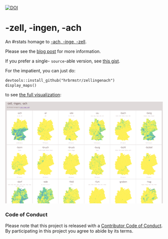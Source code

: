 
<!-- README.md is generated from README.Rmd. Please edit that file -->



[![DOI](https://zenodo.org/badge/5630/hrbrmstr/zellingenach.svg)](https://zenodo.org/badge/latestdoi/5630/hrbrmstr/zellingenach)

<h1>-zell, -ingen, -ach</h1>

An #rstats homage to [-ach, -inge, -zell](http://truth-and-beauty.net/experiments/ach-ingen-zell/).

Please see the [blog post](https://wp.me/p23idr-ZX) for more information. 

If you prefer a single- `source`-able version, see [this gist](https://gist.github.com/hrbrmstr/f3d2568ad0f27b2384d3).

For the impatient, you can just do:

    devtools::install_github("hrbrmstr/zellingenach")
    display_maps()
    
to see [the full visualization](http://rud.is/zellingenach.html):

![](zellvis.png)

### Code of Conduct

Please note that this project is released with a [Contributor Code of Conduct](CONDUCT.md). 
By participating in this project you agree to abide by its terms.
